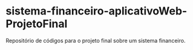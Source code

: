 # sistema-financeiro-aplicativoWeb-ProjetoFinal
Repositório de códigos para  o projeto final sobre um sistema financeiro.
